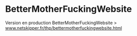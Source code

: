 # BetterMotherFuckingWebsite

Version en production BetterMotherFuckingWebsite > www.netskipper.fr/thp/bettermotherfuckingwebsite.html
